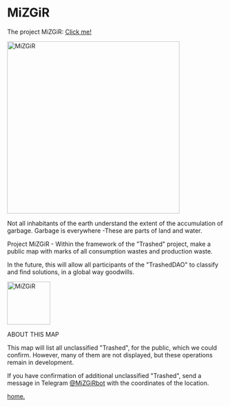 # MiZGiR
The project MiZGiR:
[Click me!](http://trashedbot.github.io/MiZGiR) 
<html>
 <head>
  <meta charset="utf-8">
   </head>
 <body>
  <p><img src="Mizgir21.png" alt="MiZGiR"
          width="400" height="400"></p>
 </body>
</html>

<p>Not all inhabitants of the earth understand the extent of the accumulation of garbage. Garbage is everywhere -These are parts of land and water.</p>
<p>Project MiZGiR - Within the framework of the "Trashed" project, make a public map with marks of all consumption wastes and production waste.</p>
<p>In the future, this will allow all participants of the "TrashedDAO" to classify and find solutions, in a global way goodwills.</p>

<html>
 <head>
  <meta charset="utf-8">
   </head>
 <body>
  <p><img src="Mizgir12.png" alt="MiZGiR"
          width="100" height="100"></p>
 </body>
</html>

<p>ABOUT THIS MAP</p>
<p>This map will list all unclassified "Trashed", for the public, which we could confirm. However, many of them are not displayed, but these operations remain in development.</p>
<p>If you have confirmation of additional unclassified "Trashed", send a message in Telegram <a href="https://t.me/trashedbot">@MiZGiRbot</a> with the coordinates of the location.</p>
<p><a href="https://trashedbot.github.io">home.</a></p>

